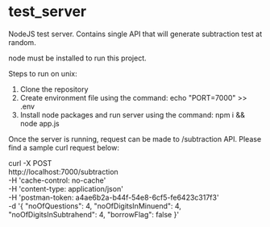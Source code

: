 # test_server
NodeJS test server. Contains single API that will generate subtraction test at random.

node must be installed to run this project.

Steps to run on unix:
1. Clone the repository
2. Create environment file using the command: echo "PORT=7000" >> .env
3. Install node packages and run server using the command: npm i && node app.js 


Once the server is running, request can be made to /subtraction API. Please find a sample curl request below:

curl -X POST \
  http://localhost:7000/subtraction \
  -H 'cache-control: no-cache' \
  -H 'content-type: application/json' \
  -H 'postman-token: a4ae6b2a-b44f-54e8-6cf5-fe6423c317f3' \
  -d '{
	"noOfQuestions": 4,
	"noOfDigitsInMinuend": 4,
	"noOfDigitsInSubtrahend": 4,
	"borrowFlag": false
}'
